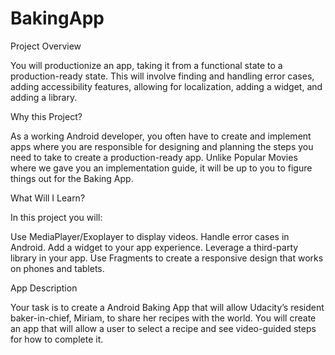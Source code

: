 # BakingApp

Project Overview

You will productionize an app, taking it from a functional state to a production-ready state. 
This will involve finding and handling error cases, adding accessibility features, allowing 
for localization, adding a widget, and adding a library.

Why this Project?

As a working Android developer, you often have to create and implement apps where you are 
responsible for designing and planning the steps you need to take to create a production-ready app. 
Unlike Popular Movies where we gave you an implementation guide, it will be up to you to figure things 
out for the Baking App.

What Will I Learn?

In this project you will:


Use MediaPlayer/Exoplayer to display videos.
Handle error cases in Android.
Add a widget to your app experience.
Leverage a third-party library in your app.
Use Fragments to create a responsive design that works on phones and tablets.

App Description

Your task is to create a Android Baking App that will allow Udacity’s resident baker-in-chief, Miriam, 
to share her recipes with the world. You will create an app that will allow a user to select a recipe and 
see video-guided steps for how to complete it.

